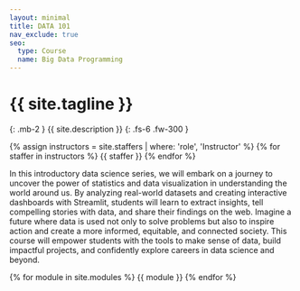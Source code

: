 ```yaml
---
layout: minimal
title: DATA 101
nav_exclude: true
seo:
  type: Course
  name: Big Data Programming
---
```


# {{ site.tagline }}
{: .mb-2 }
{{ site.description }}
{: .fs-6 .fw-300 }

{% assign instructors = site.staffers | where: 'role', 'Instructor' %}
{% for staffer in instructors %}
{{ staffer }}
{% endfor %}


In this introductory data science series, we will embark on a journey to uncover the power of statistics and data visualization in understanding the world around us. By analyzing real-world datasets and creating interactive dashboards with Streamlit, students will learn to extract insights, tell compelling stories with data, and share their findings on the web. Imagine a future where data is used not only to solve problems but also to inspire action and create a more informed, equitable, and connected society. This course will empower students with the tools to make sense of data, build impactful projects, and confidently explore careers in data science and beyond.

{% for module in site.modules %}
{{ module }}
{% endfor %}
